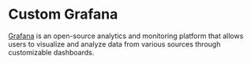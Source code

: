 # Custom Grafana

[Grafana](https://grafana.com/oss/grafana/) is an open-source analytics and monitoring platform that allows users to visualize and analyze data from various sources through customizable dashboards.
